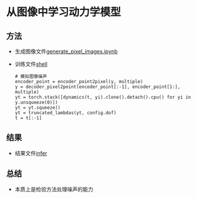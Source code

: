 # 从图像中学习动力学模型


## 方法

- 生成图像文件[generate_pixel_images.ipynb](/home/lbu/project/pixels_hnn/ex_single_pendulum4/analysis/generate_pixel_images.ipynb)

- 训练文件[shell](ex_single_pendulum4/run.sh)

    ```
    # 模拟图像噪声
    encoder_point = encoder_point2pixel(y, multiple)
    y = decoder_pixel2point(encoder_point[:-1], encoder_point[1:], multiple)
    yt = torch.stack([dynamics(t, yi).clone().detach().cpu() for yi in y.unsqueeze(0)])
    yt = yt.squeeze()
    yt = truncated_lambdas(yt, config.dof)
    t = t[:-1]
    ```
    

## 结果

- 结果文件[infer](ex_single_pendulum4/analysis/infer.ipynb)

## 总结

- 本质上是检验方法处理噪声的能力